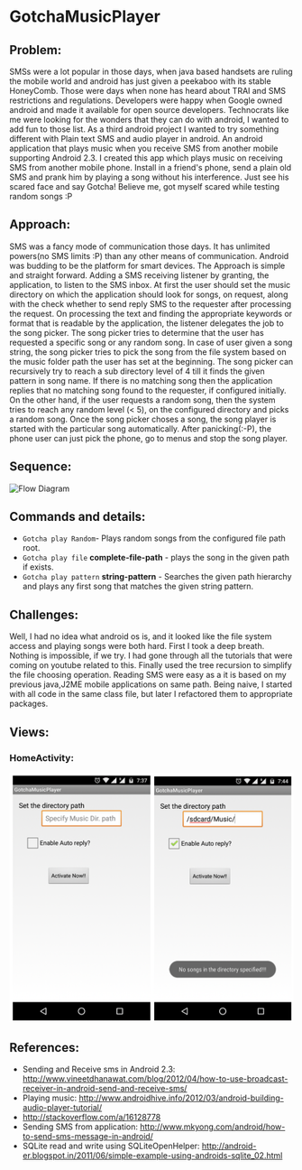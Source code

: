 # GotchaMusicPlayer
## Problem:
SMSs were a lot popular in those days, when java based handsets are ruling the mobile world and android has just given a peekaboo with its stable HoneyComb. Those were days when none has heard about TRAI and SMS restrictions and regulations. Developers were happy when Google owned android and made it available for open source developers. Technocrats like me were looking for the wonders that they can do with android, I wanted to add fun to those list. As a third android project I wanted to try something different with Plain text SMS and audio player in android. An android application that plays music when you receive SMS from another mobile supporting Android 2.3. I created this app which plays music on receiving SMS from another mobile phone. Install in a friend's phone, send a plain old SMS and prank him by playing a song without his interference. Just see his scared face and say Gotcha! Believe me, got myself scared while testing random songs :P

## Approach:
SMS was a fancy mode of communication those days. It has unlimited powers(no SMS limits :P) than any other means of communication. Android was budding to be the platform for smart devices. The Approach is simple and straight forward. Adding a SMS receiving listener by granting, the application, to listen to the SMS inbox. At first the user should set the music directory on which the application should look for songs, on request, along with the check whether to send reply SMS to the requester after processing the request. On processing the text and finding the appropriate keywords or format that is readable by the application, the listener delegates the job to the song picker. The song picker tries to determine that the user has requested a specific song or any random song. In case of user given a song string, the song picker tries to pick the song from the file system based on the music folder path the user has set at the beginning. The song picker can recursively try to reach a sub directory level of 4 till it finds the given pattern in song name. If there is no matching song then the application replies that no matching song found to the requester, if configured initially. On the other hand, if the user requests a random song, then the system tries to reach any random level (< 5), on the configured directory and picks a random song. Once the song picker choses a song, the song player is started with the particular song automatically. After panicking(:-P), the phone user can just pick the phone, go to menus and stop the song player.
## Sequence:
![Flow Diagram](./GotchMusicPlayerFlow.png)

## Commands and details:

- ``Gotcha play Random``- Plays random songs from the configured file path root.
- ``Gotcha play file`` **complete-file-path** - plays the song in the given path if exists.
- ``Gotcha play pattern`` **string-pattern** - Searches the given path hierarchy and plays any first song that matches the given string pattern.

## Challenges:
Well, I had no idea what android os is, and it looked like the file system access and playing songs were both hard. First I took a deep breath. Nothing is impossible, if we try. I had gone through all the tutorials that were coming on youtube related to this. Finally used the tree recursion to simplify the file choosing operation. Reading SMS were easy as a it is based on my previous java,J2ME mobile applications on same path. Being naive, I started with all code in the same class file, but later I refactored them to appropriate packages.
## Views:
### HomeActivity:
![AppScreen](./image1.png)

## References:

- Sending and Receive sms in Android 2.3: http://www.vineetdhanawat.com/blog/2012/04/how-to-use-broadcast-receiver-in-android-send-and-receive-sms/
- Playing music: http://www.androidhive.info/2012/03/android-building-audio-player-tutorial/
- http://stackoverflow.com/a/16128778
- Sending SMS from application: http://www.mkyong.com/android/how-to-send-sms-message-in-android/
- SQLite read and write using SQLiteOpenHelper: http://android-er.blogspot.in/2011/06/simple-example-using-androids-sqlite_02.html
